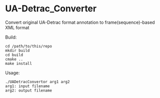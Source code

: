 # UA-Detrac_Converter
Convert original UA-Detrac format annotation to frame(sequence)-based XML format


Build:
```
cd /path/to/this/repo
mkdir build
cd build
cmake ..
make install
```

Usage:

```
./UADetracConvertor arg1 arg2
arg1: input filename
arg2: output filename
```

